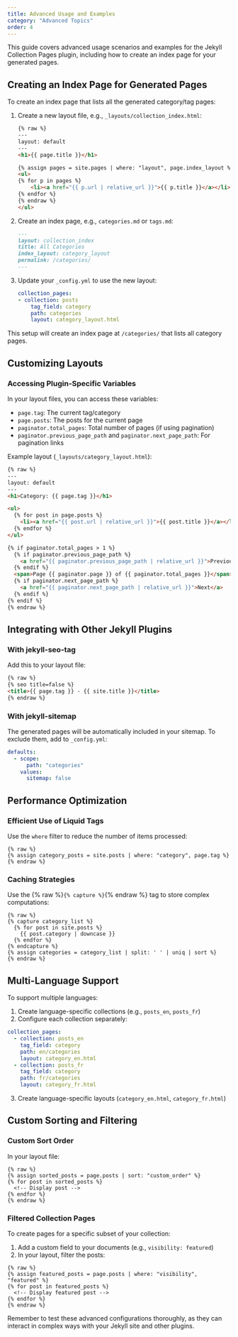 ```yaml
---
title: Advanced Usage and Examples
category: "Advanced Topics"
order: 4
---
```


This guide covers advanced usage scenarios and examples for the Jekyll Collection Pages plugin, including how to create an index page for your generated pages.

## Creating an Index Page for Generated Pages

To create an index page that lists all the generated category/tag pages:

1. Create a new layout file, e.g., `_layouts/collection_index.html`:

    ```html
    {% raw %}
    ---
    layout: default
    ---
    <h1>{{ page.title }}</h1>

    {% assign pages = site.pages | where: "layout", page.index_layout %}
    <ul>
    {% for p in pages %}
        <li><a href="{{ p.url | relative_url }}">{{ p.title }}</a></li>
    {% endfor %}
    {% endraw %}
    </ul>
    ```

2. Create an index page, e.g., `categories.md` or `tags.md`:

    ```markdown
    ---
    layout: collection_index
    title: All Categories
    index_layout: category_layout
    permalink: /categories/
    ---
    ```

3. Update your `_config.yml` to use the new layout:

    ```yaml
    collection_pages:
    - collection: posts
        tag_field: category
        path: categories
        layout: category_layout.html
    ```

This setup will create an index page at `/categories/` that lists all category pages.

## Customizing Layouts

### Accessing Plugin-Specific Variables

In your layout files, you can access these variables:

- `page.tag`: The current tag/category
- `page.posts`: The posts for the current page
- `paginator.total_pages`: Total number of pages (if using pagination)
- `paginator.previous_page_path` and `paginator.next_page_path`: For pagination links

Example layout (`_layouts/category_layout.html`):

```html
{% raw %}
---
layout: default
---
<h1>Category: {{ page.tag }}</h1>

<ul>
  {% for post in page.posts %}
    <li><a href="{{ post.url | relative_url }}">{{ post.title }}</a></li>
  {% endfor %}
</ul>

{% if paginator.total_pages > 1 %}
  {% if paginator.previous_page_path %}
    <a href="{{ paginator.previous_page_path | relative_url }}">Previous</a>
  {% endif %}
  <span>Page {{ paginator.page }} of {{ paginator.total_pages }}</span>
  {% if paginator.next_page_path %}
    <a href="{{ paginator.next_page_path | relative_url }}">Next</a>
  {% endif %}
{% endif %}
{% endraw %}
```

## Integrating with Other Jekyll Plugins

### With jekyll-seo-tag

Add this to your layout file:

```html
{% raw %}
{% seo title=false %}
<title>{{ page.tag }} - {{ site.title }}</title>
{% endraw %}
```

### With jekyll-sitemap

The generated pages will be automatically included in your sitemap. To exclude them, add to `_config.yml`:

```yaml
defaults:
  - scope:
      path: "categories"
    values:
      sitemap: false
```

## Performance Optimization

### Efficient Use of Liquid Tags

Use the `where` filter to reduce the number of items processed:

```liquid
{% raw %}
{% assign category_posts = site.posts | where: "category", page.tag %}
{% endraw %}
```

### Caching Strategies

Use the {% raw %}`{% capture %}`{% endraw %} tag to store complex computations:

```liquid
{% raw %}
{% capture category_list %}
  {% for post in site.posts %}
    {{ post.category | downcase }}
  {% endfor %}
{% endcapture %}
{% assign categories = category_list | split: ' ' | uniq | sort %}
{% endraw %}
```

## Multi-Language Support

To support multiple languages:

1. Create language-specific collections (e.g., `posts_en`, `posts_fr`)
2. Configure each collection separately:

```yaml
collection_pages:
  - collection: posts_en
    tag_field: category
    path: en/categories
    layout: category_en.html
  - collection: posts_fr
    tag_field: category
    path: fr/categories
    layout: category_fr.html
```

3. Create language-specific layouts (`category_en.html`, `category_fr.html`)

## Custom Sorting and Filtering

### Custom Sort Order

In your layout file:

```liquid
{% raw %}
{% assign sorted_posts = page.posts | sort: "custom_order" %}
{% for post in sorted_posts %}
  <!-- Display post -->
{% endfor %}
{% endraw %}
```

### Filtered Collection Pages

To create pages for a specific subset of your collection:

1. Add a custom field to your documents (e.g., `visibility: featured`)
2. In your layout, filter the posts:

```liquid
{% raw %}
{% assign featured_posts = page.posts | where: "visibility", "featured" %}
{% for post in featured_posts %}
  <!-- Display featured post -->
{% endfor %}
{% endraw %}
```

Remember to test these advanced configurations thoroughly, as they can interact in complex ways with your Jekyll site and other plugins.
